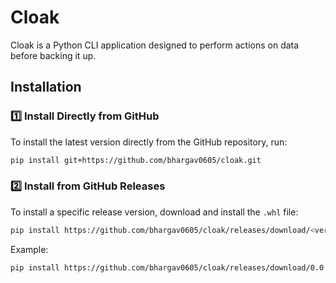 # **Cloak**
Cloak is a Python CLI application designed to perform actions on data before backing it up.

## **Installation**

### **1️⃣ Install Directly from GitHub**
To install the latest version directly from the GitHub repository, run:
```sh
pip install git+https://github.com/bhargav0605/cloak.git
```

### **2️⃣ Install from GitHub Releases**
To install a specific release version, download and install the `.whl` file:
```sh
pip install https://github.com/bhargav0605/cloak/releases/download/<version>/<file-name>.whl
```
Example:
```sh
pip install https://github.com/bhargav0605/cloak/releases/download/0.0.beta-1/simple_cli-0.0.1-py3-none-any.whl
```
